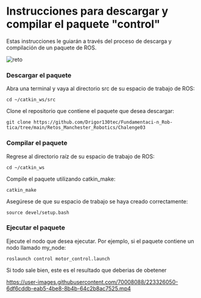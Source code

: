 # Instrucciones para descargar y compilar el paquete "control"

Estas instrucciones le guiarán a través del proceso de descarga y compilación de un paquete de ROS. 


![reto](https://user-images.githubusercontent.com/70008088/223325948-b3e972aa-e67c-4b1c-bbfe-f8eb321d0b4f.jpg)

### Descargar el paquete
Abra una terminal y vaya al directorio src de su espacio de trabajo de ROS:

	cd ~/catkin_ws/src

Clone el repositorio que contiene el paquete que desea descargar:

	git clone https://github.com/Drigor130tec/Fundamentaci-n_Rob-tica/tree/main/Retos_Manchester_Robotics/Chalenge03

### Compilar el paquete

 Regrese al directorio raíz de su espacio de trabajo de ROS:

	cd ~/catkin_ws

Compile el paquete utilizando catkin_make:

	catkin_make

Asegúrese de que su espacio de trabajo se haya creado correctamente:

	source devel/setup.bash

### Ejecutar el paquete
Ejecute el nodo que desea ejecutar. Por ejemplo, si el paquete contiene un nodo llamado my_node:

	roslaunch control motor_control.launch

Si todo sale bien, este es el resultado que deberias de obetener


https://user-images.githubusercontent.com/70008088/223326050-6df6cddb-eab5-4be8-8b4b-64c2b8ac7525.mp4



